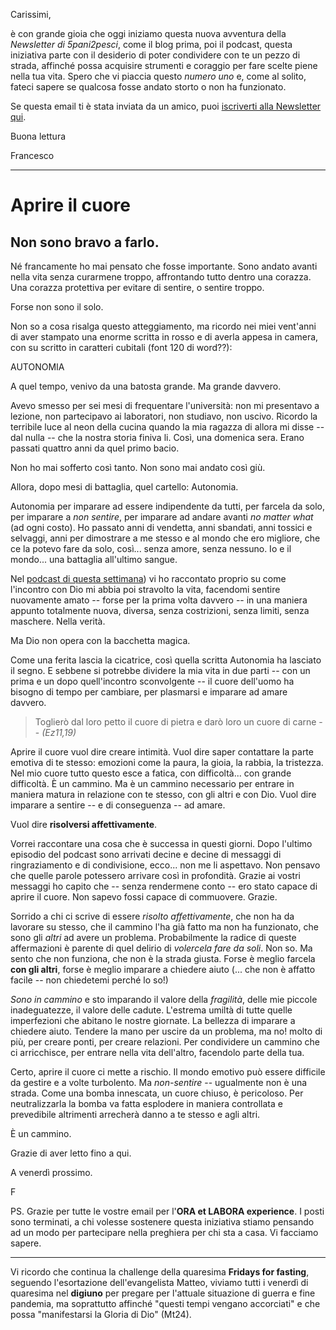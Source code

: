 Carissimi,

è con grande gioia che oggi iniziamo questa nuova avventura della *Newsletter di 5pani2pesci*, come il blog prima, poi il podcast, questa iniziativa parte con il desiderio di poter condividere con te un pezzo di strada, affinché possa acquisire strumenti e coraggio per fare scelte piene nella tua vita. Spero che vi piaccia questo *numero uno* e, come al solito, fateci sapere se qualcosa fosse andato storto o non ha funzionato.

Se questa email ti è stata inviata da un amico, puoi [iscriverti alla Newsletter qui](https://5p2p.it).

Buona lettura

Francesco

---

# Aprire il cuore

## Non sono bravo a farlo. 

Né francamente ho mai pensato che fosse importante. Sono andato avanti nella vita senza curarmene troppo, affrontando tutto dentro una corazza. Una corazza protettiva per evitare di sentire, o sentire troppo. 

Forse non sono il solo. 

Non so a cosa risalga questo atteggiamento, ma ricordo nei miei vent'anni di aver stampato una enorme scritta in rosso e di averla appesa in camera, con su scritto in caratteri cubitali (font 120 di word??):

AUTONOMIA

A quel tempo, venivo da una batosta grande. Ma grande davvero.

Avevo smesso per sei mesi di frequentare l'università: non mi presentavo a lezione, non partecipavo ai laboratori, non studiavo, non uscivo. Ricordo la terribile luce al neon della cucina quando la mia ragazza di allora mi disse -- dal nulla -- che la nostra storia finiva li. Così, una domenica sera. Erano passati quattro anni da quel primo bacio.

Non ho mai sofferto così tanto. Non sono mai andato così giù.

Allora, dopo mesi di battaglia, quel cartello: Autonomia.

Autonomia per imparare ad essere indipendente da tutti, per farcela da solo, per imparare a *non sentire*, per imparare ad andare avanti *no matter what* (ad ogni costo). Ho passato anni di vendetta, anni sbandati, anni tossici e selvaggi, anni per dimostrare a me stesso e al mondo che ero migliore, che ce la potevo fare da solo, così... senza amore, senza nessuno. Io e il mondo... una battaglia all'ultimo sangue.

Nel [podcast di questa settimana](https://5p2p.buzzsprout.com/1674844/10195936-da-prof-universitario-a-ricercatore-di-felicita-perche-ho-lasciato-tutto-e-ho-cambiato-vita)) vi ho raccontato proprio su come l'incontro con Dio mi abbia poi stravolto la vita, facendomi sentire nuovamente amato -- forse per la prima volta davvero -- in una maniera appunto totalmente nuova, diversa, senza costrizioni, senza limiti, senza maschere. Nella verità.

Ma Dio non opera con la bacchetta magica. 

Come una ferita lascia la cicatrice, così quella scritta Autonomia ha lasciato il segno. E sebbene si potrebbe dividere la mia vita in due parti -- con un prima e un dopo quell'incontro sconvolgente -- il cuore dell'uomo ha bisogno di tempo per cambiare, per plasmarsi e imparare ad amare davvero. 

> Toglierò dal loro petto il cuore di pietra e darò loro un cuore di carne -- *(Ez11,19)*

Aprire il cuore vuol dire creare intimità. Vuol dire saper contattare la parte emotiva di te stesso: emozioni come la paura, la gioia, la rabbia, la tristezza. Nel mio cuore tutto questo esce a fatica, con difficoltà... con grande difficoltà. È un cammino. Ma è un cammino necessario per entrare in maniera matura in relazione con te stesso, con gli altri e con Dio. Vuol dire imparare a sentire -- e di conseguenza -- ad amare.

Vuol dire **risolversi affettivamente**.

Vorrei raccontare una cosa che è successa in questi giorni. Dopo l'ultimo episodio del podcast sono arrivati decine e decine di messaggi di ringraziamento e di condivisione, ecco... non me li aspettavo. Non pensavo che quelle parole potessero arrivare così in profondità. Grazie ai vostri messaggi ho capito che -- senza rendermene conto -- ero stato capace di aprire il cuore. Non sapevo fossi capace di commuovere. Grazie.

Sorrido a chi ci scrive di essere *risolto affettivamente*, che non ha da lavorare su stesso, che il cammino l'ha già fatto ma non ha funzionato, che sono gli *altri* ad avere un problema. Probabilmente la radice di queste affermazioni è parente di quel delirio di *volercela fare da soli*. Non so. Ma sento che non funziona, che non è la strada giusta. Forse è meglio farcela **con gli altri**, forse è meglio imparare a chiedere aiuto (... che non è affatto facile -- non chiedetemi perché lo so!)

*Sono in cammino* e sto imparando il valore della *fragilità*, delle mie piccole inadeguatezze, il valore delle cadute. L'estrema umiltà di tutte quelle imperfezioni che abitano le nostre giornate. La bellezza di imparare a chiedere aiuto. Tendere la mano per uscire da un problema, ma no! molto di più, per creare ponti, per creare relazioni. Per condividere un cammino che ci arricchisce, per entrare nella vita dell'altro, facendolo parte della tua.

Certo, aprire il cuore ci mette a rischio. Il mondo emotivo può essere difficile da gestire e a volte turbolento. Ma *non-sentire* -- ugualmente non è una strada. Come una bomba innescata, un cuore chiuso, è pericoloso. Per neutralizzarla la bomba va fatta esplodere in maniera controllata e prevedibile altrimenti arrecherà danno a te stesso e agli altri.

È un cammino.

Grazie di aver letto fino a qui.

A venerdì prossimo.

F

PS. Grazie per tutte le vostre email per l'**ORA et LABORA experience**. I posti sono terminati, a chi volesse sostenere questa iniziativa stiamo pensando ad un modo per partecipare nella preghiera per chi sta a casa. Vi facciamo sapere.

---

Vi ricordo che continua la challenge della quaresima **Fridays for fasting**, seguendo l'esortazione dell'evangelista Matteo, viviamo tutti i venerdì di quaresima nel **digiuno** per pregare per l'attuale situazione di guerra e fine pandemia, ma soprattutto affinché "questi tempi vengano accorciati" e che possa "manifestarsi la Gloria di Dio" (Mt24).
